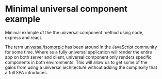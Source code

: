 # Minimal universal component example
Minimal example of the the universal component method using node, express and react.

The term [universal/isomorpic](https://medium.com/@mjackson/universal-javascript-4761051b7ae9) has been around in the JavaScript community for some time. Where as a fully universal application will render the entire app on both server and client, universal component only renders specific components in both environments. This will allow us to get some of the gains from using a universal architecture without adding the complexity that a full SPA introduces.
